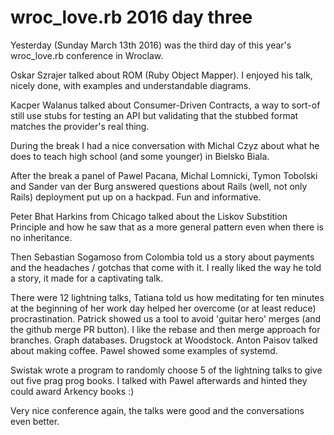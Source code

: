 # wroc_love.rb 2016 day three

Yesterday (Sunday March 13th 2016) was the third day of this year's wroc_love.rb conference in Wroclaw.

Oskar Szrajer talked about ROM (Ruby Object Mapper). I enjoyed his talk, nicely done, with examples and understandable diagrams.

Kacper Walanus talked about Consumer-Driven Contracts, a way to sort-of still use stubs for testing an API but validating that the stubbed format matches the provider's real thing.

During the break I had a nice conversation with Michal Czyz about what he does to teach high school (and some younger) in Bielsko Biala.

After the break a panel of Pawel Pacana, Michal Lomnicki, Tymon Tobolski and Sander van der Burg answered questions about Rails (well, not only Rails) deployment put up on a hackpad. Fun and informative.

Peter Bhat Harkins from Chicago talked about the Liskov Substition Principle and how he saw that as a more general pattern even when there is no inheritance.

Then Sebastian Sogamoso from Colombia told us a story about payments and the headaches / gotchas that come with it. I really liked the way he told a story, it made for a captivating talk.

There were 12 lightning talks, Tatiana told us how meditating for ten minutes at the beginning of her work day helped her overcome (or at least reduce) procrastination. Patrick showed us a tool to avoid 'guitar hero' merges (and the github merge PR button). I like the rebase and then merge approach for branches. Graph databases. Drugstock at Woodstock. Anton Paisov talked about making coffee. Pawel showed some examples of systemd.

Swistak wrote a program to randomly choose 5 of the lightning talks to give out five prag prog books. I talked with Pawel afterwards and hinted they could award Arkency books :)

Very nice conference again, the talks were good and the conversations even better.
